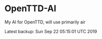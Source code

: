 # OpenTTD-AI
My AI for OpenTTD, will use primarily air

Latest backup: Sun Sep 22 05:15:01 UTC 2019
